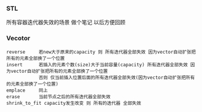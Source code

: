 ### STL
所有容器迭代器失效的场景 做个笔记 以后方便回顾


### Vecotor
    reverse     若new大于原来的capacity 则 所有迭代器全部失效 因为vector自动扩张把所有的元素全部换了一个位置
    insert      若插入的元素个数(size)大于当前容量(capacity) 所有迭代器全部失效 因为vector自动扩张把所有的元素全部换了一个位置 
                否则 仅当前插入位置后面的所有迭代器全部失效(因为vector自动扩张把所有的元素全部换了一个位置)
    emplace     同上
    erase       当前节点之后的所有迭代器全部失效
    shrink_to_fit capacity发生改变 则 所有的迭代器 全部失效
	
